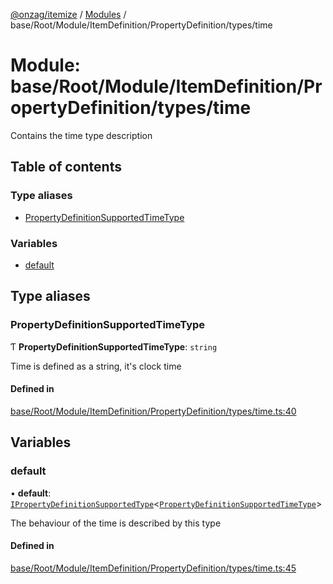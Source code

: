 [@onzag/itemize](../README.md) / [Modules](../modules.md) / base/Root/Module/ItemDefinition/PropertyDefinition/types/time

# Module: base/Root/Module/ItemDefinition/PropertyDefinition/types/time

Contains the time type description

## Table of contents

### Type aliases

- [PropertyDefinitionSupportedTimeType](base_Root_Module_ItemDefinition_PropertyDefinition_types_time.md#propertydefinitionsupportedtimetype)

### Variables

- [default](base_Root_Module_ItemDefinition_PropertyDefinition_types_time.md#default)

## Type aliases

### PropertyDefinitionSupportedTimeType

Ƭ **PropertyDefinitionSupportedTimeType**: `string`

Time is defined as a string, it's clock time

#### Defined in

[base/Root/Module/ItemDefinition/PropertyDefinition/types/time.ts:40](https://github.com/onzag/itemize/blob/5c2808d3/base/Root/Module/ItemDefinition/PropertyDefinition/types/time.ts#L40)

## Variables

### default

• **default**: [`IPropertyDefinitionSupportedType`](../interfaces/base_Root_Module_ItemDefinition_PropertyDefinition_types.IPropertyDefinitionSupportedType.md)<[`PropertyDefinitionSupportedTimeType`](base_Root_Module_ItemDefinition_PropertyDefinition_types_time.md#propertydefinitionsupportedtimetype)\>

The behaviour of the time is described by this type

#### Defined in

[base/Root/Module/ItemDefinition/PropertyDefinition/types/time.ts:45](https://github.com/onzag/itemize/blob/5c2808d3/base/Root/Module/ItemDefinition/PropertyDefinition/types/time.ts#L45)
